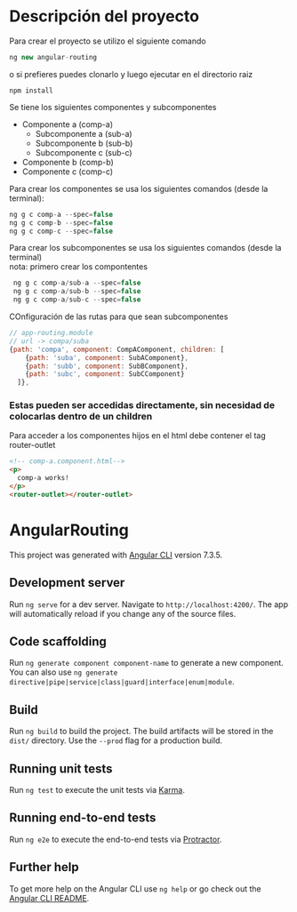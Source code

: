 # Descripción del proyecto 

Para crear el proyecto se utilizo el siguiente comando

```javascript
ng new angular-routing
```
o si prefieres puedes clonarlo y luego ejecutar en el directorio raiz
```javascritpt
npm install
```
Se tiene los siguientes componentes y subcomponentes

  * Componente a (comp-a)
    * Subcomponente a (sub-a)
    * Subcomponente b (sub-b)
    * Subcomponente c (sub-c)
  * Componente b (comp-b)
  * Componente c (comp-c)

Para crear los componentes se usa los siguientes comandos (desde la terminal):
```javascript
ng g c comp-a --spec=false
ng g c comp-b --spec=false
ng g c comp-c --spec=false
```

Para crear los subcomponentes se usa los siguientes comandos (desde la terminal)  
nota: primero crear los compontentes
```javascript
 ng g c comp-a/sub-a --spec=false
 ng g c comp-a/sub-b --spec=false
 ng g c comp-a/sub-c --spec=false
```

COnfiguración de las rutas para que sean subcomponentes
```javascript
// app-routing.module
// url -> compa/suba
{path: 'compa', component: CompAComponent, children: [
    {path: 'suba', component: SubAComponent},
    {path: 'subb', component: SubBComponent},
    {path: 'subc', component: SubCComponent}
  ]},
```
### Estas pueden ser accedidas directamente, sin necesidad de colocarlas dentro de un children 
Para acceder a los componentes hijos en el html debe contener el tag router-outlet
```html
<!-- comp-a.component.html-->
<p>
  comp-a works!
</p>
<router-outlet></router-outlet>
```
# AngularRouting

This project was generated with [Angular CLI](https://github.com/angular/angular-cli) version 7.3.5.

## Development server

Run `ng serve` for a dev server. Navigate to `http://localhost:4200/`. The app will automatically reload if you change any of the source files.

## Code scaffolding

Run `ng generate component component-name` to generate a new component. You can also use `ng generate directive|pipe|service|class|guard|interface|enum|module`.

## Build

Run `ng build` to build the project. The build artifacts will be stored in the `dist/` directory. Use the `--prod` flag for a production build.

## Running unit tests

Run `ng test` to execute the unit tests via [Karma](https://karma-runner.github.io).

## Running end-to-end tests

Run `ng e2e` to execute the end-to-end tests via [Protractor](http://www.protractortest.org/).

## Further help

To get more help on the Angular CLI use `ng help` or go check out the [Angular CLI README](https://github.com/angular/angular-cli/blob/master/README.md).
